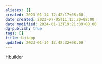 ```yaml
---
aliases: []
created: 2023-01-14 12:42:17+08:00
date created: 2023-07-05T11:13:20+08:00
date modified: 2024-01-13T19:21:09+08:00
dg-publish: true
tags: []
title: Uniapp
updated: 2023-01-14 12:42:32+08:00
---
```


Hbuilder